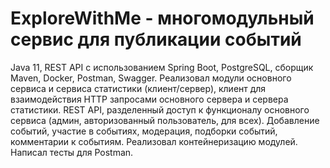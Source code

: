 # __ExploreWithMe - многомодульный сервис для публикации событий__
Java 11, REST API с использованием Spring Boot, PostgreSQL, сборщик Maven, Docker, Postman, Swagger. Реализовал модули основного сервиса и сервиса статистики (клиент/сервер), клиент для взаимодействия HTTP запросами основного сервера и сервера статистики. REST API, разделенный доступ к функционалу основного сервиса (админ, авторизованный пользователь, для всех). Добавление событий, участие в событиях, модерация, подборки событий, комментарии к событиям. Реализовал контейнеризацию модулей. Написал тесты для Postman.
